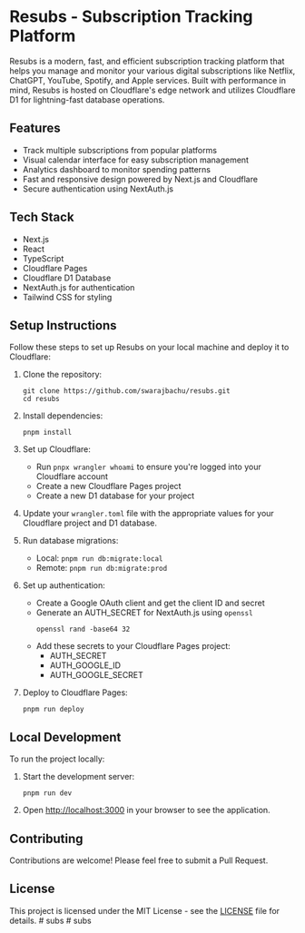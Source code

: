 # Resubs - Subscription Tracking Platform

Resubs is a modern, fast, and efficient subscription tracking platform that helps you manage and monitor your various digital subscriptions like Netflix, ChatGPT, YouTube, Spotify, and Apple services. Built with performance in mind, Resubs is hosted on Cloudflare's edge network and utilizes Cloudflare D1 for lightning-fast database operations.

## Features

- Track multiple subscriptions from popular platforms
- Visual calendar interface for easy subscription management
- Analytics dashboard to monitor spending patterns
- Fast and responsive design powered by Next.js and Cloudflare
- Secure authentication using NextAuth.js

## Tech Stack

- Next.js
- React
- TypeScript
- Cloudflare Pages
- Cloudflare D1 Database
- NextAuth.js for authentication
- Tailwind CSS for styling

## Setup Instructions

Follow these steps to set up Resubs on your local machine and deploy it to Cloudflare:

1. Clone the repository:
   ```
   git clone https://github.com/swarajbachu/resubs.git
   cd resubs
   ```

2. Install dependencies:
   ```
   pnpm install
   ```

3. Set up Cloudflare:
   - Run `pnpx wrangler whoami` to ensure you're logged into your Cloudflare account
   - Create a new Cloudflare Pages project
   - Create a new D1 database for your project

4. Update your `wrangler.toml` file with the appropriate values for your Cloudflare project and D1 database.

5. Run database migrations:
   - Local: `pnpm run db:migrate:local`
   - Remote: `pnpm run db:migrate:prod`

6. Set up authentication:
   - Create a Google OAuth client and get the client ID and secret
   - Generate an AUTH_SECRET for NextAuth.js using `openssl`
     ```
     openssl rand -base64 32
     ```
   - Add these secrets to your Cloudflare Pages project:
     - AUTH_SECRET
     - AUTH_GOOGLE_ID
     - AUTH_GOOGLE_SECRET

7. Deploy to Cloudflare Pages:
   ```
   pnpm run deploy
   ```

## Local Development

To run the project locally:

1. Start the development server:
   ```
   pnpm run dev
   ```

2. Open [http://localhost:3000](http://localhost:3000) in your browser to see the application.

## Contributing

Contributions are welcome! Please feel free to submit a Pull Request.

## License

This project is licensed under the MIT License - see the [LICENSE](LICENSE) file for details.
#   s u b s  
 #   s u b s  
 